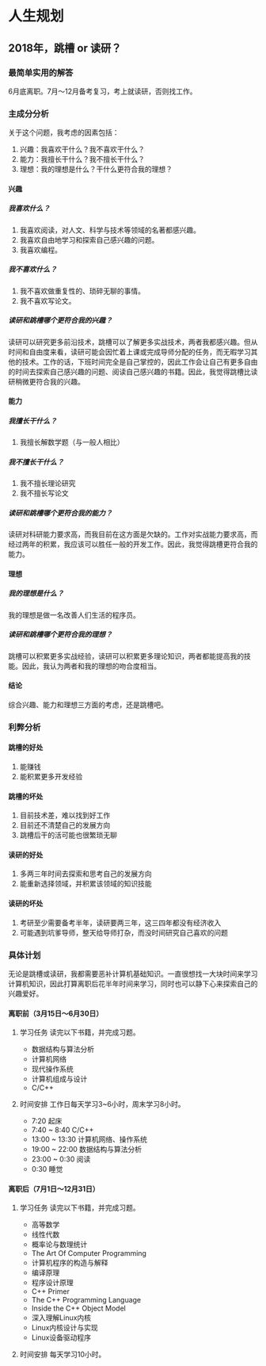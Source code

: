 # 人生规划

## 2018年，跳槽 or 读研？

### 最简单实用的解答
6月底离职。7月～12月备考复习，考上就读研，否则找工作。

### 主成分分析
关于这个问题，我考虑的因素包括：
1. 兴趣：我喜欢干什么？我不喜欢干什么？
2. 能力：我擅长干什么？我不擅长干什么？
3. 理想：我的理想是什么？干什么更符合我的理想？

#### 兴趣
##### 我喜欢什么？
1. 我喜欢阅读，对人文、科学与技术等领域的名著都感兴趣。
2. 我喜欢自由地学习和探索自己感兴趣的问题。
3. 我喜欢编程。

##### 我不喜欢什么？
1. 我不喜欢做重复性的、琐碎无聊的事情。
2. 我不喜欢写论文。

##### 读研和跳槽哪个更符合我的兴趣？
读研可以研究更多前沿技术，跳槽可以了解更多实战技术，两者我都感兴趣。但从时间和自由度来看，读研可能会因忙着上课或完成导师分配的任务，而无暇学习其他的技术。工作的话，下班时间完全是自己掌控的，因此工作会让自己有更多自由的时间去探索自己感兴趣的问题、阅读自己感兴趣的书籍。因此，我觉得跳槽比读研稍微更符合我的兴趣。

#### 能力
##### 我擅长干什么？
1. 我擅长解数学题（与一般人相比）

##### 我不擅长干什么？
1. 我不擅长理论研究
2. 我不擅长写论文

##### 读研和跳槽哪个更符合我的能力？
读研对科研能力要求高，而我目前在这方面是欠缺的。工作对实战能力要求高，而经过两年的积累，我应该可以胜任一般的开发工作。因此，我觉得跳槽更符合我的能力。

#### 理想
##### 我的理想是什么？
我的理想是做一名改善人们生活的程序员。

##### 读研和跳槽哪个更符合我的理想？
跳槽可以积累更多实战经验，读研可以积累更多理论知识，两者都能提高我的技能。因此，我认为两者和我的理想的吻合度相当。

#### 结论
综合兴趣、能力和理想三方面的考虑，还是跳槽吧。

### 利弊分析

#### 跳槽的好处
1. 能赚钱
2. 能积累更多开发经验

#### 跳槽的坏处
1. 目前技术差，难以找到好工作
2. 目前还不清楚自己的发展方向
3. 跳槽后干的活可能也很繁琐无聊

#### 读研的好处
1. 多两三年时间去探索和思考自己的发展方向
2. 能重新选择领域，并积累该领域的知识技能

#### 读研的坏处
1. 考研至少需要备考半年，读研要两三年，这三四年都没有经济收入
2. 可能遇到坑爹导师，整天给导师打杂，而没时间研究自己喜欢的问题

### 具体计划
无论是跳槽或读研，我都需要恶补计算机基础知识。一直很想找一大块时间来学习计算机知识，因此打算离职后花半年时间来学习，同时也可以静下心来探索自己的兴趣爱好。
#### 离职前（3月15日～6月30日）
1. 学习任务
读完以下书籍，并完成习题。
    * 数据结构与算法分析
    * 计算机网络
    * 现代操作系统
    * 计算机组成与设计
    * C/C++

2. 时间安排
工作日每天学习3~6小时，周末学习8小时。
    * 7:20 起床
    * 7:40 ~ 8:40 C/C++
    * 13:00 ~ 13:30 计算机网络、操作系统
    * 19:00 ~ 22:00 数据结构与算法分析
    * 23:00 ~ 0:30 阅读
    * 0:30 睡觉
    
#### 离职后（7月1日～12月31日）
1. 学习任务
读完以下书籍，并完成习题。
    * 高等数学
    * 线性代数
    * 概率论与数理统计
    * The Art Of Computer Programming
    * 计算机程序的构造与解释
    * 编译原理
    * 程序设计原理
    * C++ Primer
    * The C++ Programming Language
    * Inside the C++ Object Model
    * 深入理解Linux内核
    * Linux内核设计与实现
    * Linux设备驱动程序

2. 时间安排
每天学习10小时。
